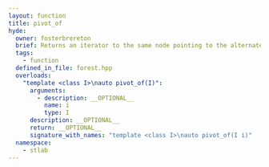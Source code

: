 ```yaml
---
layout: function
title: pivot_of
hyde:
  owner: fosterbrereton
  brief: Returns an iterator to the same node pointing to the alternate edge
  tags:
    - function
  defined_in_file: forest.hpp
  overloads:
    "template <class I>\nauto pivot_of(I)":
      arguments:
        - description: __OPTIONAL__
          name: i
          type: I
      description: __OPTIONAL__
      return: __OPTIONAL__
      signature_with_names: "template <class I>\nauto pivot_of(I i)"
  namespace:
    - stlab
---
```

